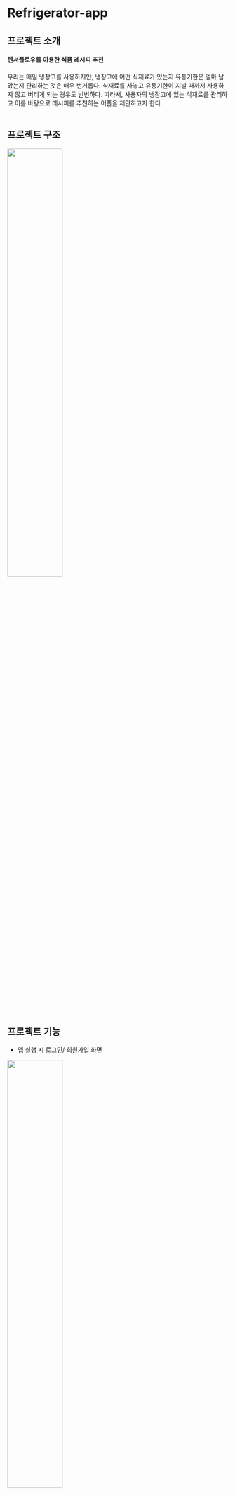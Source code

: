 # Refrigerator-app


## 프로젝트 소개
#### 텐서플로우를 이용한 식품 레시피 추천
우리는 매일 냉장고를 사용하지만, 냉장고에 어떤 식재료가 있는지 유통기한은 얼마 남았는지 관리하는 것은 매우 번거롭다.
식재료를 사놓고 유통기한이 지날 때까지 사용하지 않고 버리게 되는 경우도 빈번하다. 따라서, 사용자의 냉장고에 있는 식재료를 관리하고 이를 바탕으로 레시피를 추천하는 어플을 제안하고자 한다.
<br/><br/>

## 프로젝트 구조
<img src="https://user-images.githubusercontent.com/58362196/132942422-e0b7675c-c549-48c2-8ec0-17a3af11edf6.jpg" width="50%" height="50%">
<br/><br/>

## 프로젝트 기능

* 앱 실행 시 로그인/ 회원가입 화면

<img src="https://user-images.githubusercontent.com/58362196/132943036-065b9434-1a3f-4726-b86a-61605aed3205.png" width="50%" height="50%">
<br/>

* navigation bar 메뉴에서 장바구니, 이용방법, 설정  
  -설정에서 사용자 고유코드 확인하고 코드를 통해 다른 사용자와 냉장고를 공유할 수 있다.

<img src="https://user-images.githubusercontent.com/58362196/132943060-eeb93c06-6340-4e1d-8d73-01b7d3f39eaf.png" width="50%" height="50%">
<br/>

-장바구니에서 todo 리스트 형식으로 식재료 추가, 삭제할 수 있다. 식재료 구매시 장바구니에서 식품을 선택하여 냉장고에 추가할 수 있다.

<img src="https://user-images.githubusercontent.com/58362196/132943149-8023b7cb-1771-46bd-88c6-c59b73b48c66.png" width="50%" height="50%">
<br/>

  -이용방법을 이미지를 통해 이해하기 쉽게 설명

<img src="https://user-images.githubusercontent.com/58362196/132943183-1c420f8e-a8c3-482b-be38-922972f1a0ab.png" width="50%" height="50%">
<br/>

* 식재료 추가하기 

  -식재료를 검색하여 직접 추가

<img src="https://user-images.githubusercontent.com/58362196/132943273-d2e4bbeb-e576-4285-ad44-c11c64121800.png" width="50%" height="50%">
<br/>

   -식재료를 카메라로 인식하여 추가

<img src="https://user-images.githubusercontent.com/58362196/132943287-17720bbe-8350-426d-83e1-10194a11a0cf.png" width="50%" height="50%">
<br/>

* 식재료들의 유통기한을 입력하면 알림을 등록하여 하루 전에 알림

<img src="https://user-images.githubusercontent.com/58362196/132943327-5db252c4-3f76-46de-bd39-7c64d3509c7c.png" width="50%" height="50%">
<br/>

* 메인 화면에서 등록한식재품들을 확인(냉장고 속 식재료들을 보여줌)
 
<img src="https://user-images.githubusercontent.com/58362196/132943342-8a7214b6-4cbf-4a90-a634-ab29fdd0042a.png" width="50%" height="50%">
<br/>

* 레시피 검색 기능을 통해 원하는 식재료들을 조합하여 레시피를 보여줌
 
<img src="https://user-images.githubusercontent.com/58362196/132943368-25593782-9c54-4fae-ab9f-14b5d3c81027.png" width="50%" height="50%">
<br/><br/>

## 개발 환경
| 구분 | 상세내용 |
| :---: | :---: |
| `android` | 안드로이드 버전 9 이상을 타겟 |
| `firebase` | 사용자, 식재료 관리 |
| `tensorflow` | TensorFlow Object Detection API, MobileNet V2 |
| `web crawling` | BeautifulSoup으로 이미지 데이터 셋 크롤링, JSoup으로 레시피 크롤링 |
| `AES-256` | AES 알고리즘으로 사죵자 고유코드 암호화, 복호화 |
